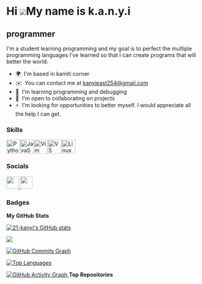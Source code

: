 Hi ![](https://user-images.githubusercontent.com/18350557/176309783-0785949b-9127-417c-8b55-ab5a4333674e.gif)My name is k.a.n.y.i
=================================================================================================================================

programmer
----------

I'm a student learning programming and my goal is to perfect the multiple programming languages I've learned so that I can create programs that will better the world.

* 🌍  I'm based in kamiti corner
* ✉️  You can contact me at [kanyieast254@gmail.com](mailto:kanyieast254@gmail.com)
* 🧠  I'm learning programming and debugging
* 🤝  I'm open to collaborating on projects
* ⚡  I'm looking for opportunities to better myself. I would appreciate all the help I can get.

### Skills


<p align="left">
<a href="https://www.python.org/" target="_blank" rel="noreferrer"><img src="https://raw.githubusercontent.com/danielcranney/readme-generator/main/public/icons/skills/python-colored.svg" width="36" height="36" alt="Python" /></a><a href="https://developer.mozilla.org/en-US/docs/Web/JavaScript" target="_blank" rel="noreferrer"><img src="https://raw.githubusercontent.com/danielcranney/readme-generator/main/public/icons/skills/javascript-colored.svg" width="36" height="36" alt="JavaScript" /></a><a href="https://www.vim.org/" target="_blank" rel="noreferrer"><img src="https://raw.githubusercontent.com/danielcranney/readme-generator/main/public/icons/skills/vim.svg" width="36" height="36" alt="Vim" /></a><a href="https://code.visualstudio.com/" target="_blank" rel="noreferrer"><img src="https://raw.githubusercontent.com/danielcranney/readme-generator/main/public/icons/skills/visualstudiocode.svg" width="36" height="36" alt="VS Code" /></a><a href="https://www.linux.org" target="_blank" rel="noreferrer"><img src="https://raw.githubusercontent.com/danielcranney/readme-generator/main/public/icons/skills/linux-colored.svg" width="36" height="36" alt="Linux" /></a>
</p>


### Socials

<p align="left"> <a href="https://www.github.com/21-kanyi" target="_blank" rel="noreferrer"> <picture> <source media="(prefers-color-scheme: dark)" srcset="https://raw.githubusercontent.com/danielcranney/readme-generator/main/public/icons/socials/github-dark.svg" /> <source media="(prefers-color-scheme: light)" srcset="https://raw.githubusercontent.com/danielcranney/readme-generator/main/public/icons/socials/github.svg" /> <img src="https://raw.githubusercontent.com/danielcranney/readme-generator/main/public/icons/socials/github.svg" width="32" height="32" /> </picture> </a> <a href="http://www.instagram.com/dfw_kanyi" target="_blank" rel="noreferrer"> <picture> <source media="(prefers-color-scheme: dark)" srcset="https://raw.githubusercontent.com/danielcranney/readme-generator/main/public/icons/socials/instagram-dark.svg" /> <source media="(prefers-color-scheme: light)" srcset="https://raw.githubusercontent.com/danielcranney/readme-generator/main/public/icons/socials/instagram.svg" /> <img src="https://raw.githubusercontent.com/danielcranney/readme-generator/main/public/icons/socials/instagram.svg" width="32" height="32" /> </picture> </a></p>

### Badges

<b>My GitHub Stats</b>

<a href="http://www.github.com/21-kanyi"><img src="https://github-readme-stats.vercel.app/api?username=21-kanyi&show_icons=true&hide=&count_private=true&title_color=0891b2&text_color=ffffff&icon_color=0891b2&bg_color=1c1917&hide_border=true&show_icons=true" alt="21-kanyi's GitHub stats" /></a>

<a href="http://www.github.com/21-kanyi"><img src="https://github-readme-streak-stats.herokuapp.com/?user=21-kanyi&stroke=ffffff&background=1c1917&ring=0891b2&fire=0891b2&currStreakNum=ffffff&currStreakLabel=0891b2&sideNums=ffffff&sideLabels=ffffff&dates=ffffff&hide_border=true" /></a>

<a href="http://www.github.com/21-kanyi"><img src="https://github-readme-activity-graph.cyclic.app/graph?username=21-kanyi&bg_color=1c1917&color=ffffff&line=0891b2&point=ffffff&area_color=1c1917&area=true&hide_border=true&custom_title=GitHub%20Commits%20Graph" alt="GitHub Commits Graph" /></a>

<a href="https://github.com/21-kanyi" align="left"><img src="https://github-readme-stats.vercel.app/api/top-langs/?username=21-kanyi&langs_count=10&title_color=0891b2&text_color=ffffff&icon_color=0891b2&bg_color=1c1917&hide_border=true&locale=en&custom_title=Top%20%Languages" alt="Top Languages" /></a>

<a href="https://github.com/21-kanyi">
  <img src="https://github-readme-activity-graph.vercel.app/graph?username=21-kanyi&bg_color=1c1917&color=ffffff&line=14b8a6&point=ffffff&area=true&hide_border=true" alt="GitHub Activity Graph" />
</a>
<b>Top Repositories</b>

<div width="100%" align="center"></div><br /><br /><br /><br /><br /><br /><br />

